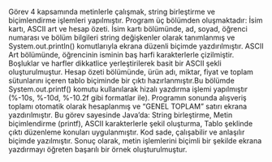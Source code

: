 Görev 4 kapsamında metinlerle çalışmak, string birleştirme ve biçimlendirme işlemleri yapılmıştır.
Program üç bölümden oluşmaktadır: İsim kartı, ASCII art ve hesap özeti.
İsim kartı bölümünde, ad, soyad, öğrenci numarası ve bölüm bilgileri string değişkenler olarak tanımlanmış ve System.out.println() komutlarıyla ekrana düzenli biçimde yazdırılmıştır.
ASCII Art bölümünde, öğrencinin isminin baş harfi karakterlerle çizilmiştir. Boşluklar ve harfler dikkatlice yerleştirilerek basit bir ASCII şekli oluşturulmuştur.
Hesap özeti bölümünde, ürün adı, miktar, fiyat ve toplam sütunlarını içeren tablo biçiminde bir çıktı hazırlanmıştır.Bu bölümde System.out.printf() komutu kullanılarak hizalı yazdırma işlemi yapılmıştır (%-10s, %-10d, %-10.2f gibi formatlar ile).
Programın sonunda alışveriş toplamı otomatik olarak hesaplanmış ve “GENEL TOPLAM” satırı ekrana yazdırılmıştır.
Bu görev sayesinde Java’da:
String birleştirme,
Metin biçimlendirme (printf),
ASCII karakterlerle şekil oluşturma,
Tablo şeklinde çıktı düzenleme konuları uygulanmıştır.
Kod sade, çalışabilir ve anlaşılır biçimde yazılmıştır.
Sonuç olarak, metin işlemlerini biçimli bir şekilde ekrana yazdırmayı öğreten başarılı bir örnek oluşturulmuştur.
